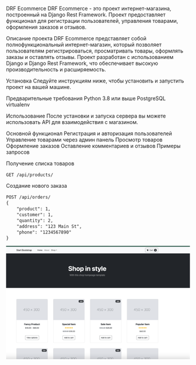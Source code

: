 DRF Ecommerce
DRF Ecommerce - это проект интернет-магазина, построенный на Django Rest Framework. Проект предоставляет функционал для регистрации пользователей, управления товарами, оформления заказов и отзывов.

Описание проекта
DRF Ecommerce представляет собой полнофункциональный интернет-магазин, который позволяет пользователям регистрироваться, просматривать товары, оформлять заказы и оставлять отзывы. Проект разработан с использованием Django и Django Rest Framework, что обеспечивает высокую производительность и расширяемость.

Установка
Следуйте инструкциям ниже, чтобы установить и запустить проект на вашей машине.

Предварительные требования
Python 3.8 или выше
PostgreSQL
virtualenv


Использование
После установки и запуска сервера вы можете использовать API для взаимодействия с магазином.

Основной функционал
Регистрация и авторизация пользователей
Управление товарами через админ панель
Просмотр товаров
Оформление заказов
Оставление комментариев и отзывов
Примеры запросов


Получение списка товаров
```
GET /api/products/
```


Создание нового заказа

```
POST /api/orders/
{
    "product": 1,
    "customer": 1,
    "quantity": 2,
    "address": "123 Main St",
    "phone": "1234567890"
}
```







![home](image.png)